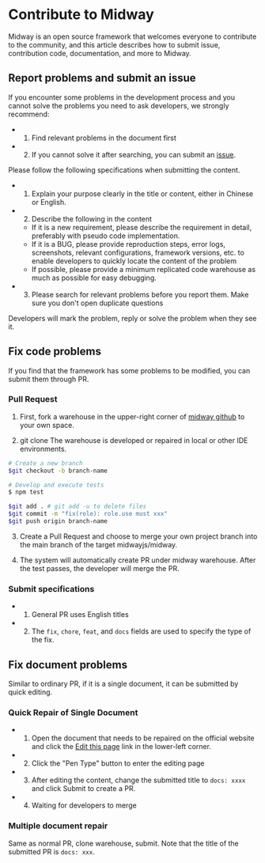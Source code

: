 # Contribute to Midway

Midway is an open source framework that welcomes everyone to contribute to the community, and this article describes how to submit issue, contribution code, documentation, and more to Midway.



## Report problems and submit an issue

If you encounter some problems in the development process and you cannot solve the problems you need to ask developers, we strongly recommend:

- 1. Find relevant problems in the document first
- 2. If you cannot solve it after searching, you can submit an [issue](https://github.com/midwayjs/midway/issues/new).



Please follow the following specifications when submitting the content.

- 1. Explain your purpose clearly in the title or content, either in Chinese or English.
- 2. Describe the following in the content
   - If it is a new requirement, please describe the requirement in detail, preferably with pseudo code implementation.
   - If it is a BUG, please provide reproduction steps, error logs, screenshots, relevant configurations, framework versions, etc. to enable developers to quickly locate the content of the problem
   - If possible, please provide a minimum replicated code warehouse as much as possible for easy debugging.
- 3. Please search for relevant problems before you report them. Make sure you don't open duplicate questions



Developers will mark the problem, reply or solve the problem when they see it.



## Fix code problems

If you find that the framework has some problems to be modified, you can submit them through PR.



### Pull Request

1. First, fork a warehouse in the upper-right corner of [midway github](null) to your own space.

2. git clone The warehouse is developed or repaired in local or other IDE environments.

```bash
# Create a new branch
$git checkout -b branch-name

# Develop and execute tests
$ npm test

$git add . # git add -u to delete files
$git commit -m "fix(role): role.use must xxx"
$git push origin branch-name
```

3. Create a Pull Request and choose to merge your own project branch into the main branch of the target midwayjs/midway.

4. The system will automatically create PR under midway warehouse. After the test passes, the developer will merge the PR.



### Submit specifications

- 1. General PR uses English titles
- 2. The `fix`, `chore`, `feat`, and `docs` fields are used to specify the type of the fix.



## Fix document problems

Similar to ordinary PR, if it is a single document, it can be submitted by quick editing.



### Quick Repair of Single Document

- 1. Open the document that needs to be repaired on the official website and click the [Edit this page](#) link in the lower-left corner.
- 2. Click the "Pen Type" button to enter the editing page
- 3. After editing the content, change the submitted title to `docs: xxxx` and click Submit to create a PR.
- 4. Waiting for developers to merge



### Multiple document repair

Same as normal PR, clone warehouse, submit. Note that the title of the submitted PR is `docs: xxx`.
